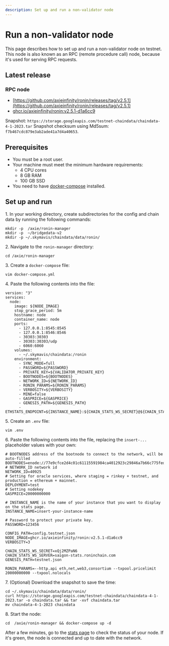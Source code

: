 ```yaml
---
description: Set up and run a non-validator node
---
```

# Run a non-validator node
This page describes how to set up and run a non-validator node on testnet. This node is also known as an RPC (remote procedure call) node, because it's used for serving RPC requests.

## Latest release
### RPC node
* [https://github.com/axieinfinity/ronin/releases/tag/v2.5.1](https://github.com/axieinfinity/ronin/releases/tag/v2.5.1)
* [ghcr.io/axieinfinity/ronin:v2.5.1-d1a6cc9](https://github.com/axieinfinity/ronin/pkgs/container/ronin/69326810?tag=v2.5.1-d1a6cc9)

Snapshot: `https://storage.googleapis.com/testnet-chaindata/chaindata-4-1-2023.tar`
Snapshot checksum using Md5sum: `f7b467cdc879e3ab2ade41a7d4a40653`.

## Prerequisites

* You must be a root user.
* Your machine must meet the minimum hardware requirements:
  * 4 CPU cores
  * 8 GB RAM
  * 100 GB SSD
* You need to have [docker-compose](https://docs.docker.com/compose/install/) installed.

## Set up and run

1\. In your working directory, create subdirectories for the config and chain data by running the following commands:

```
mkdir -p  /axie/ronin-manager
mkdir -p  ~/bridgedata-v2
mkdir -p ~/.skymavis/chaindata/data/ronin/
```

2\. Navigate to the `ronin-manager` directory:

```
cd /axie/ronin-manager
```

3\. Create a `docker-compose` file:

```
vim docker-compose.yml
```

4\. Paste the following contents into the file:

```
version: "3"
services:
  node:
    image: ${NODE_IMAGE}
    stop_grace_period: 5m
    hostname: node
    container_name: node
    ports:
      - 127.0.0.1:8545:8545
      - 127.0.0.1:8546:8546
      - 30303:30303
      - 30303:30303/udp
      - 6060:6060
    volumes:
      - ~/.skymavis/chaindata:/ronin
    environment:
      - SYNC_MODE=full
      - PASSWORD=${PASSWORD}
      - PRIVATE_KEY=${VALIDATOR_PRIVATE_KEY}
      - BOOTNODES=${BOOTNODES}
      - NETWORK_ID=${NETWORK_ID}
      - RONIN_PARAMS=${RONIN_PARAMS}
      - VERBOSITY=${VERBOSITY}
      - MINE=false
      - GASPRICE=${GASPRICE}
      - GENESIS_PATH=${GENESIS_PATH}
      - ETHSTATS_ENDPOINT=${INSTANCE_NAME}:${CHAIN_STATS_WS_SECRET}@${CHAIN_STATS_WS_SERVER}:443
```

5\. Create an `.env` file:

```
vim .env
```

6\. Paste the following contents into the file, replacing the `insert-...` placeholder values with your own:

```
# BOOTNODES address of the bootnode to connect to the network, will be auto-filled
BOOTNODES=enode://77e9cfce2d4c01c61115591984ca4012923c29846a7b66c775fed0cc8fe5f41b304a71e3e9433e067ea7ef86701c13992fefacf9e223786c62c530a7110e8142@35.224.85.190:30303
# NETWORK_ID network id
NETWORK_ID=40925
# Setting for oracle services, where staging = rinkey + testnet, and production = ethereum + mainnet.
DEPLOYMENT=test
# Setting nodekey
GASPRICE=20000000000

# INSTANCE_NAME is the name of your instance that you want to display on the stats page.
INSTANCE_NAME=insert-your-instance-name

# Password to protect your private key.
PASSWORD=123456

CONFIG_PATH=config.testnet.json
NODE_IMAGE=ghcr.io/axieinfinity/ronin:v2.5.1-d1a6cc9
VERBOSITY=3

CHAIN_STATS_WS_SECRET=xQj2MZPaN6
CHAIN_STATS_WS_SERVER=saigon-stats.roninchain.com
GENESIS_PATH=testnet.json

RONIN_PARAMS=--http.api eth,net,web3,consortium --txpool.pricelimit 20000000000 --txpool.nolocals
```

7\. (Optional) Download the snapshot to save the time:

```
cd ~/.skymavis/chaindata/data/ronin/
curl https://storage.googleapis.com/testnet-chaindata/chaindata-4-1-2023.tar -o chaindata.tar && tar -xvf chaindata.tar
mv chaindata-4-1-2023 chaindata
```

8\. Start the node:

```
cd  /axie/ronin-manager && docker-compose up -d 
```

After a few minutes, go to the [stats page](https://saigon-stats.roninchain.com/) to check the status of your node. If it's green, the node is connected and up to date with the network.
